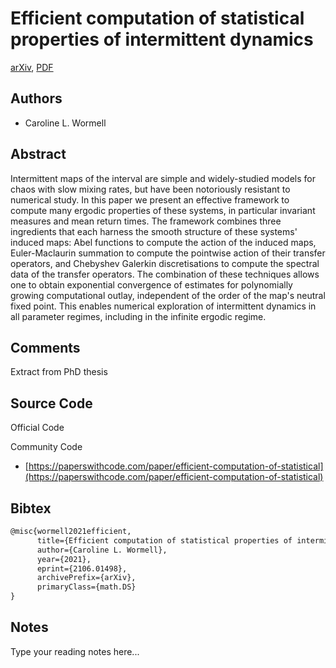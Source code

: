 
# Efficient computation of statistical properties of intermittent dynamics

[arXiv](https://arxiv.org/abs/2106.01498), [PDF](https://arxiv.org/pdf/2106.01498.pdf)

## Authors

- Caroline L. Wormell

## Abstract

Intermittent maps of the interval are simple and widely-studied models for chaos with slow mixing rates, but have been notoriously resistant to numerical study. In this paper we present an effective framework to compute many ergodic properties of these systems, in particular invariant measures and mean return times. The framework combines three ingredients that each harness the smooth structure of these systems' induced maps: Abel functions to compute the action of the induced maps, Euler-Maclaurin summation to compute the pointwise action of their transfer operators, and Chebyshev Galerkin discretisations to compute the spectral data of the transfer operators. The combination of these techniques allows one to obtain exponential convergence of estimates for polynomially growing computational outlay, independent of the order of the map's neutral fixed point. This enables numerical exploration of intermittent dynamics in all parameter regimes, including in the infinite ergodic regime.

## Comments

Extract from PhD thesis

## Source Code

Official Code



Community Code

- [https://paperswithcode.com/paper/efficient-computation-of-statistical](https://paperswithcode.com/paper/efficient-computation-of-statistical)

## Bibtex

```tex
@misc{wormell2021efficient,
      title={Efficient computation of statistical properties of intermittent dynamics}, 
      author={Caroline L. Wormell},
      year={2021},
      eprint={2106.01498},
      archivePrefix={arXiv},
      primaryClass={math.DS}
}
```

## Notes

Type your reading notes here...

